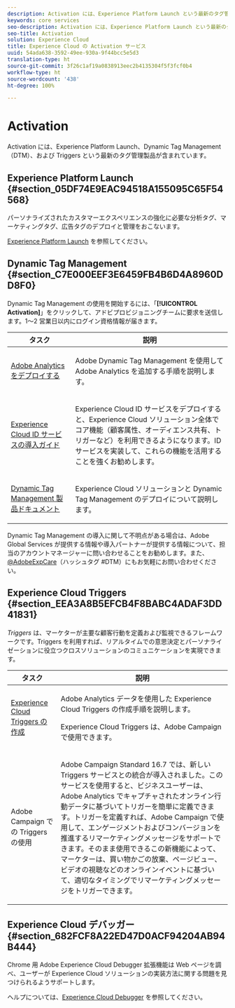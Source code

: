 ```yaml
---
description: Activation には、Experience Platform Launch という最新のタグ管理製品のほか、Dynamic Tag Management（DTM）、および Triggers が含まれています。
keywords: core services
seo-description: Activation には、Experience Platform Launch という最新のタグ管理製品のほか、Dynamic Tag Management（DTM）、および Triggers が含まれています。
seo-title: Activation
solution: Experience Cloud
title: Experience Cloud の Activation サービス
uuid: 54ada638-3592-49ee-930a-9f44bcc5e5d3
translation-type: ht
source-git-commit: 3f26c1af19a0838913eec2b4135304f5f3fcf0b4
workflow-type: ht
source-wordcount: '438'
ht-degree: 100%

---
```



# Activation

Activation には、Experience Platform Launch、Dynamic Tag Management（DTM）、および Triggers という最新のタグ管理製品が含まれています。

## Experience Platform Launch {#section_05DF74E9EAC94518A155095C65F54568}

パーソナライズされたカスタマーエクスペリエンスの強化に必要な分析タグ、マーケティングタグ、広告タグのデプロイと管理をおこないます。

[Experience Platform Launch](https://docs.adobe.com/content/help/ja-JP/launch/using/intro/get-started/quick-start.html) を参照してください。

## Dynamic Tag Management {#section_C7E000EEF3E6459FB4B6D4A8960DD8F0}

Dynamic Tag Management の使用を開始するには、「**[!UICONTROL Activation]**」をクリックして、アドビプロビジョニングチームに要求を送信します。1～2 営業日以内にログイン資格情報が届きます。

<table id="table_3241FF7CA0B242BFAFC68362A62AA0C7"> 
 <thead> 
  <tr> 
   <th colname="col1" class="entry"> タスク </th> 
   <th colname="col2" class="entry"> 説明 </th> 
  </tr> 
 </thead>
 <tbody> 
  <tr> 
   <td colname="col1"> <p> <a href="https://docs.adobe.com/content/help/ja-JP/dtm/using/tools/analytics-dtm.html" format="html" scope="external"> Adobe Analytics をデプロイする </a> </p> </td> 
   <td colname="col2"> <p> Adobe Dynamic Tag Management を使用して Adobe Analytics を追加する手順を説明します。 </p> </td> 
  </tr> 
  <tr> 
   <td colname="col1"> <p> <a href="https://docs.adobe.com/content/help/en/id-service/using/implementation-guides/implementation-guides.html" format="html" scope="external">Experience Cloud ID サービスの導入ガイド </a> </p> </td> 
   <td colname="col2"> <p>Experience Cloud ID サービスをデプロイすると、Experience Cloud ソリューション全体でコア機能（顧客属性、オーディエンス共有、トリガーなど）を利用できるようになります。ID サービスを実装して、これらの機能を活用することを強くお勧めします。 </p> </td> 
  </tr> 
  <tr> 
   <td colname="col1"> <p> <a href="https://docs.adobe.com/content/help/ja-JP/dtm/using/dtm-home.html" format="https" scope="external"> Dynamic Tag Management 製品ドキュメント </a> </p> </td> 
   <td colname="col2"> <p>Experience Cloud ソリューションと Dynamic Tag Management のデプロイについて説明します。 </p> </td>
  </tr> 
 </tbody> 
</table>

Dynamic Tag Management の導入に関して不明点がある場合は、Adobe Global Services が提供する情報や導入パートナーが提供する情報について、担当のアカウントマネージャーに問い合わせることをお勧めします。また、[@AdobeExpCare](https://twitter.com/AdobeExpCare)（ハッシュタグ #DTM）にもお気軽にお問い合わせください。

## Experience Cloud Triggers {#section_EEA3A8B5EFCB4F8BABC4ADAF3DD41831}

*Triggers* は、マーケターが主要な顧客行動を定義および監視できるフレームワークです。Triggers を利用すれば、リアルタイムでの意思決定とパーソナライゼーションに役立つクロスソリューションのコミュニケーションを実現できます。

<table id="table_AF6842470172429EA97C9B02163BD0C3"> 
 <thead> 
  <tr> 
   <th colname="col1" class="entry"> タスク </th>
   <th colname="col2" class="entry"> 説明 </th>
  </tr> 
 </thead>
 <tbody> 
  <tr> 
   <td colname="col1"> <p> <a href="../activation/triggers.md#concept_887B30241B3E4DB0A2553B2996E2D4FB" format="dita" scope="local"> Experience Cloud Triggers の作成 </a> </p> </td> 
   <td colname="col2"> <p> Adobe Analytics データを使用した Experience Cloud Triggers の作成手順を説明します。 </p> <p>Experience Cloud Triggers は、Adobe Campaign で使用できます。 </p> </td>
  </tr>
  <tr> 
   <td colname="col1"> <p>Adobe Campaign での Triggers の使用 </p> </td> 
   <td colname="col2"> <p> Adobe Campaign Standard 16.7 では、新しい Triggers サービスとの統合が導入されました。このサービスを使用すると、ビジネスユーザーは、Adobe Analytics でキャプチャされたオンライン行動データに基づいてトリガーを簡単に定義できます。トリガーを定義すれば、Adobe Campaign で使用して、エンゲージメントおよびコンバージョンを推進するリマーケティングメッセージをサポートできます。そのまま使用できるこの新機能によって、マーケターは、買い物かごの放棄、ページビュー、ビデオの視聴などのオンラインイベントに基づいて、適切なタイミングでリマーケティングメッセージをトリガーできます。 </p> </td>
  </tr>
 </tbody>
</table>


## Experience Cloud デバッガー {#section_682FCF8A22ED47D0ACF94204AB94B444}

Chrome 用 Adobe Experience Cloud Debugger 拡張機能は Web ページを調べ、ユーザーが Experience Cloud ソリューションの実装方法に関する問題を見つけられるようサポートします。

ヘルプについては、[Experience Cloud Debugger](https://docs.adobe.com/content/help/ja-JP/debugger/using/experience-cloud-debugger.html) を参照してください。
